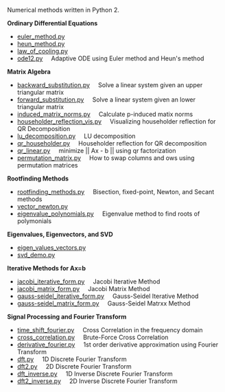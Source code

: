Numerical methods written in Python 2.

**Ordinary Differential Equations**
* [euler_method.py](https://github.com/azer89/python_stuff/blob/master/euler_method.py)
* [heun_method.py](https://github.com/azer89/python_stuff/blob/master/heun_method.py)
* [law_of_cooling.py](https://github.com/azer89/python_stuff/blob/master/law_of_cooling.py)
* [ode12.py](https://github.com/azer89/python_stuff/blob/master/ode12.py) &nbsp;&nbsp;&nbsp; Adaptive ODE using Euler method and Heun's method

**Matrix Algebra**
* [backward_substitution.py](https://github.com/azer89/python_stuff/blob/master/backward_substitution.py) &nbsp;&nbsp;&nbsp; Solve a linear system given an upper triangular matrix
* [forward_substitution.py](https://github.com/azer89/python_stuff/blob/master/forward_substitution.py) &nbsp;&nbsp;&nbsp; Solve a linear system given an lower triangular matrix
* [induced_matrix_norms.py](https://github.com/azer89/python_stuff/blob/master/induced_matrix_norms.py) &nbsp;&nbsp;&nbsp; Calculate p-induced matix norms
* [householder_reflection_vis.py](https://github.com/azer89/python_stuff/blob/master/householder_reflection_vis.py) &nbsp;&nbsp;&nbsp; Visualizing householder reflection for QR Decomposition
* [lu_decomposition.py](https://github.com/azer89/python_stuff/blob/master/lu_decomposition.py) &nbsp;&nbsp;&nbsp; LU decomposition
* [qr_householder.py](https://github.com/azer89/python_stuff/blob/master/qr_householder.py) &nbsp;&nbsp;&nbsp; Householder reflection for QR decomposition 
* [qr_linear.py](https://github.com/azer89/python_stuff/blob/master/qr_linear.py) &nbsp;&nbsp;&nbsp; minimize || Ax - b || using qr factorization
* [permutation_matrix.py](https://github.com/azer89/python_stuff/blob/master/permutation_matrix.py) &nbsp;&nbsp;&nbsp; How to swap columns and ows using permutation matrices

**Rootfinding Methods**
* [rootfinding_methods.py](https://github.com/azer89/python_stuff/blob/master/rootfinding_methods.py) &nbsp;&nbsp;&nbsp; Bisection, fixed-point, Newton, and Secant methods
* [vector_newton.py](https://github.com/azer89/python_stuff/blob/master/vector_newton.py) 
* [eigenvalue_polynomials.py](https://github.com/azer89/python_stuff/blob/master/eigenvalue_polynomials.py) &nbsp;&nbsp;&nbsp; Eigenvalue method to find roots of polymonials

**Eigenvalues, Eigenvectors, and SVD**
* [eigen_values_vectors.py](https://github.com/azer89/python_stuff/blob/master/eigen_values_vectors.py)
* [svd_demo.py](https://github.com/azer89/python_stuff/blob/master/svd_demo.py)

**Iterative Methods for Ax=b**
* [jacobi_iterative_form.py](https://github.com/azer89/python_stuff/blob/master/jacobi_iterative_form.py)  &nbsp;&nbsp;&nbsp; Jacobi Iterative Method
* [jacobi_matrix_form.py](https://github.com/azer89/python_stuff/blob/master/jacobi_matrix_form.py)  &nbsp;&nbsp;&nbsp; Jacobi Matrix Method
* [gauss-seidel_iterative_form.py](https://github.com/azer89/python_stuff/blob/master/gauss-seidel_iterative_form.py)  &nbsp;&nbsp;&nbsp; Gauss-Seidel Iterative Method
* [gauss-seidel_matrix_form.py](https://github.com/azer89/python_stuff/blob/master/gauss-seidel_matrix_form.py)  &nbsp;&nbsp;&nbsp; Gauss-Seidel Matrxx Method

**Signal Processing and Fourier Transform**
* [time_shift_fourier.py](https://github.com/azer89/python_stuff/blob/master/time_shift_fourier.py)  &nbsp;&nbsp;&nbsp; Cross Correlation in the frequency domain 
* [cross_correlation.py](https://github.com/azer89/python_stuff/blob/master/cross_correlation.py)  &nbsp;&nbsp;&nbsp; Brute-Force Cross Correlation
* [derivative_fourier.py](https://github.com/azer89/python_stuff/blob/master/derivative_fourier.py)  &nbsp;&nbsp;&nbsp; 1st order derivative approximation using Fourier Transform
* [dft.py](https://github.com/azer89/python_stuff/blob/master/dft.py)  &nbsp;&nbsp;&nbsp; 1D Discrete Fourier Transform
* [dft2.py](https://github.com/azer89/python_stuff/blob/master/dft2.py)  &nbsp;&nbsp;&nbsp; 2D Discrete Fourier Transform
* [dft_inverse.py](https://github.com/azer89/python_stuff/blob/master/dft_inverse.py)  &nbsp;&nbsp;&nbsp; 1D Inverse Discrete Fourier Transform
* [dft2_inverse.py](https://github.com/azer89/python_stuff/blob/master/dft2_inverse.py)  &nbsp;&nbsp;&nbsp; 2D Inverse Discrete Fourier Transform



